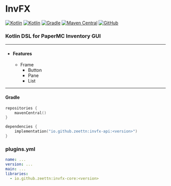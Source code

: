 # InvFX

[![Kotlin](https://img.shields.io/badge/java-21-ED8B00.svg?logo=java)](https://www.azul.com/)
[![Kotlin](https://img.shields.io/badge/kotlin-2.1.20-585DEF.svg?logo=kotlin)](http://kotlinlang.org)
[![Gradle](https://img.shields.io/badge/gradle-8.13-02303A.svg?logo=gradle)](https://gradle.org)
[![Maven Central](https://img.shields.io/maven-central/v/io.github.imleooh/invfx-core)](https://search.maven.org/artifact/io.github.imleooh/invfx-core)
[![GitHub](https://img.shields.io/github/license/gooddltmdqls/invfx)](https://www.gnu.org/licenses/gpl-3.0.html)



### Kotlin DSL for PaperMC Inventory GUI

---

* #### Features
    * Frame
        * Button
        * Pane
        * List

---

#### Gradle

```kotlin
repositories {
    mavenCentral()
}
```

```kotlin
dependencies {
    implementation("io.github.zeettn:invfx-api:<version>")
}
```

### plugins.yml

```yaml
name: ...
version: ...
main: ...
libraries:
  - io.github.zeettn:invfx-core:<version>
```
